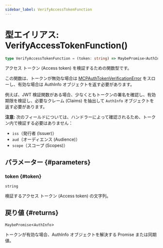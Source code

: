 ```yaml
---
sidebar_label: VerifyAccessTokenFunction
---
```


# 型エイリアス: VerifyAccessTokenFunction()

```ts
type VerifyAccessTokenFunction = (token: string) => MaybePromise<AuthInfo>;
```

アクセス トークン (Access token) を検証するための関数型です。

この関数は、トークンが無効な場合は [MCPAuthTokenVerificationError](/references/js/classes/MCPAuthTokenVerificationError.md) をスローし、有効な場合は AuthInfo オブジェクトを返す必要があります。

例えば、JWT 検証関数がある場合、少なくともトークンの署名を確認し、有効期限を検証し、必要なクレーム (Claims) を抽出して `AuthInfo` オブジェクトを返す必要があります。

**注意:** 次のフィールドについては、ハンドラーによって確認されるため、トークン内で検証する必要はありません：

- `iss`（発行者 (Issuer)）
- `aud`（オーディエンス (Audience)）
- `scope`（スコープ (Scopes)）

## パラメーター {#parameters}

### token {#token}

`string`

検証するアクセス トークン (Access token) の文字列。

## 戻り値 {#returns}

`MaybePromise`\<`AuthInfo`\>

トークンが有効な場合、AuthInfo オブジェクトを解決する Promise または同期値。
